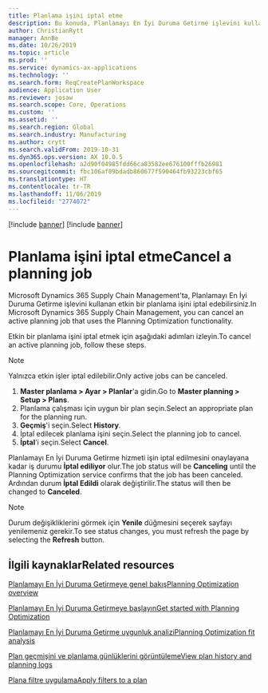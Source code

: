 ```yaml
---
title: Planlama işini iptal etme
description: Bu konuda, Planlamayı En İyi Duruma Getirme işlevini kullanan etkin bir planlama işinin nasıl iptal edileceği açıklanmaktadır.
author: ChristianRytt
manager: AnnBe
ms.date: 10/26/2019
ms.topic: article
ms.prod: ''
ms.service: dynamics-ax-applications
ms.technology: ''
ms.search.form: ReqCreatePlanWorkspace
audience: Application User
ms.reviewer: josaw
ms.search.scope: Core, Operations
ms.custom: ''
ms.assetid: ''
ms.search.region: Global
ms.search.industry: Manufacturing
ms.author: crytt
ms.search.validFrom: 2019-10-31
ms.dyn365.ops.version: AX 10.0.5
ms.openlocfilehash: a2d90f04985fdd66ca83582ee676100fffb26981
ms.sourcegitcommit: fbc106af09bdadb860677f590464fb93223cbf65
ms.translationtype: HT
ms.contentlocale: tr-TR
ms.lasthandoff: 11/06/2019
ms.locfileid: "2774072"
---
```

[!include [banner](../../includes/banner.md)]
[!include [banner](../../includes/preview-banner.md)]

# <a name="cancel-a-planning-job"></a><span data-ttu-id="5cde3-103">Planlama işini iptal etme</span><span class="sxs-lookup"><span data-stu-id="5cde3-103">Cancel a planning job</span></span>

<span data-ttu-id="5cde3-104">Microsoft Dynamics 365 Supply Chain Management'ta, Planlamayı En İyi Duruma Getirme işlevini kullanan etkin bir planlama işini iptal edebilirsiniz.</span><span class="sxs-lookup"><span data-stu-id="5cde3-104">In Microsoft Dynamics 365 Supply Chain Management, you can cancel an active planning job that uses the Planning Optimization functionality.</span></span>

<span data-ttu-id="5cde3-105">Etkin bir planlama işini iptal etmek için aşağıdaki adımları izleyin.</span><span class="sxs-lookup"><span data-stu-id="5cde3-105">To cancel an active planning job, follow these steps.</span></span>

> [!NOTE]
> <span data-ttu-id="5cde3-106">Yalnızca etkin işler iptal edilebilir.</span><span class="sxs-lookup"><span data-stu-id="5cde3-106">Only active jobs can be canceled.</span></span>

1. <span data-ttu-id="5cde3-107">**Master planlama \> Ayar \> Planlar**'a gidin.</span><span class="sxs-lookup"><span data-stu-id="5cde3-107">Go to **Master planning \> Setup \> Plans**.</span></span>
2. <span data-ttu-id="5cde3-108">Planlama çalışması için uygun bir plan seçin.</span><span class="sxs-lookup"><span data-stu-id="5cde3-108">Select an appropriate plan for the planning run.</span></span>
3. <span data-ttu-id="5cde3-109">**Geçmiş**'i seçin.</span><span class="sxs-lookup"><span data-stu-id="5cde3-109">Select **History**.</span></span>
4. <span data-ttu-id="5cde3-110">İptal edilecek planlama işini seçin.</span><span class="sxs-lookup"><span data-stu-id="5cde3-110">Select the planning job to cancel.</span></span>
5. <span data-ttu-id="5cde3-111">**İptal**'i seçin.</span><span class="sxs-lookup"><span data-stu-id="5cde3-111">Select **Cancel**.</span></span>

<span data-ttu-id="5cde3-112">Planlamayı En İyi Duruma Getirme hizmeti işin iptal edilmesini onaylayana kadar iş durumu **İptal ediliyor** olur.</span><span class="sxs-lookup"><span data-stu-id="5cde3-112">The job status will be **Canceling** until the Planning Optimization service confirms that the job has been canceled.</span></span> <span data-ttu-id="5cde3-113">Ardından durum **İptal Edildi** olarak değiştirilir.</span><span class="sxs-lookup"><span data-stu-id="5cde3-113">The status will then be changed to **Canceled**.</span></span>

> [!NOTE]
> <span data-ttu-id="5cde3-114">Durum değişikliklerini görmek için **Yenile** düğmesini seçerek sayfayı yenilemeniz gerekir.</span><span class="sxs-lookup"><span data-stu-id="5cde3-114">To see status changes, you must refresh the page by selecting the **Refresh** button.</span></span>

## <a name="related-resources"></a><span data-ttu-id="5cde3-115">İlgili kaynaklar</span><span class="sxs-lookup"><span data-stu-id="5cde3-115">Related resources</span></span>

[<span data-ttu-id="5cde3-116">Planlamayı En İyi Duruma Getirmeye genel bakış</span><span class="sxs-lookup"><span data-stu-id="5cde3-116">Planning Optimization overview</span></span>](planning-optimization-overview.md)

[<span data-ttu-id="5cde3-117">Planlamayı En İyi Duruma Getirmeye başlayın</span><span class="sxs-lookup"><span data-stu-id="5cde3-117">Get started with Planning Optimization</span></span>](get-started.md)

[<span data-ttu-id="5cde3-118">Planlamayı En İyi Duruma Getirme uygunluk analizi</span><span class="sxs-lookup"><span data-stu-id="5cde3-118">Planning Optimization fit analysis</span></span>](planning-optimization-fit-analysis.md)

[<span data-ttu-id="5cde3-119">Plan geçmişini ve planlama günlüklerini görüntüleme</span><span class="sxs-lookup"><span data-stu-id="5cde3-119">View plan history and planning logs</span></span>](plan-history-logs.md)

[<span data-ttu-id="5cde3-120">Plana filtre uygulama</span><span class="sxs-lookup"><span data-stu-id="5cde3-120">Apply filters to a plan</span></span>](plan-filters.md)
